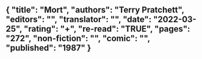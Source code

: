 {
 "title": "Mort",
 "authors": "Terry Pratchett",
 "editors": "",
 "translator": "",
 "date": "2022-03-25",
 "rating": "+",
 "re-read": "TRUE",
 "pages": "272",
 "non-fiction": "",
 "comic": "",
 "published": "1987"
}
---


